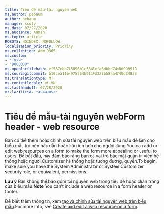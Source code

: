 ```yaml
---
title: Tiêu đề mẫu-tài nguyên web
ms.author: pebaum
author: pebaum
manager: scotv
ms.date: 07/27/2020
ms.audience: Admin
ms.topic: article
ROBOTS: NOINDEX, NOFOLLOW
localization_priority: Priority
ms.collection: Adm_O365
ms.custom:
- "1929"
- "9000308"
ms.openlocfilehash: ef587ebb785896b1c5345efa6dbbd74b8d999919
ms.sourcegitcommit: b10cea11b4975354b91193327b58aa4740d34833
ms.translationtype: MT
ms.contentlocale: vi-VN
ms.lasthandoff: 07/28/2020
ms.locfileid: "45440053"
---
```

# <a name="form-header---web-resource"></a><span data-ttu-id="451e7-102">Tiêu đề mẫu-tài nguyên web</span><span class="sxs-lookup"><span data-stu-id="451e7-102">Form header - web resource</span></span>

<span data-ttu-id="451e7-103">Bạn có thể thêm hoặc chỉnh sửa tài nguyên web trên biểu mẫu để làm cho biểu mẫu trở nên hấp dẫn hoặc hữu ích hơn cho người dùng.</span><span class="sxs-lookup"><span data-stu-id="451e7-103">You can add or edit web resources on a form to make the form more appealing or useful to users.</span></span> <span data-ttu-id="451e7-104">Để bắt đầu, hãy đảm bảo rằng bạn có vai trò bảo mật quản trị viên hệ thống hoặc người Customizer hệ thống hoặc tương đương, quyền.</span><span class="sxs-lookup"><span data-stu-id="451e7-104">To begin, make sure you have the System Administrator or System Customizer security role, or equivalent, permissions.</span></span>  

<span data-ttu-id="451e7-105">**Lưu ý** Bạn không thể bao gồm tài nguyên web trong tiêu đề hoặc chân trang của biểu mẫu.</span><span class="sxs-lookup"><span data-stu-id="451e7-105">**Note** You can’t include a web resource in a form header or footer.</span></span>

<span data-ttu-id="451e7-106">Để biết thêm thông tin, xem [tạo và chỉnh sửa tài nguyên web trên biểu mẫu](https://docs.microsoft.com/dynamics365/customer-engagement/customize/create-edit-web-resources#create-and-edit-a-web-resource-on-a-form).</span><span class="sxs-lookup"><span data-stu-id="451e7-106">For more info, see [Create and edit a web resource on a form](https://docs.microsoft.com/dynamics365/customer-engagement/customize/create-edit-web-resources#create-and-edit-a-web-resource-on-a-form).</span></span>